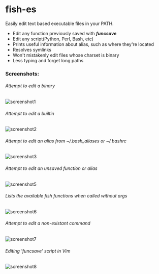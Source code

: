 # fish-es
Easily edit text based executable files in your PATH.

* Edit any function previously saved with ***funcsave***
* Edit any script(Python, Perl, Bash, etc)
* Prints useful information about alias, such as where they're located
* Resolves symlinks
* Won't mistakenly edit files whose charset is binary
* Less typing and forget long paths

### Screenshots:

###### Attempt to edit a binary
![screenshot1](/../screenshots/screenshot1.png?raw=true "Attempt to edit a binary")
###### Attempt to edit a builtin
![screenshot2](/../screenshots/screenshot2.png?raw=true "Attempt to edit a builtin")
###### Attempt to edit an alias from ~/.bash_aliases or ~/.bashrc
![screenshot3](/../screenshots/screenshot3.png?raw=true "Attempt to edit an alias from ~/.bash_aliases")
###### Attempt to edit an unsaved function or alias
![screenshot5](/../screenshots/screenshot5.png?raw=true "Attempt to edit an unsaved function or alias")
###### Lists the available fish functions when called without args
![screenshot6](/../screenshots/screenshot6.png?raw=true "Lists the available functions when called without args")
###### Attempt to edit a non-existant command
![screenshot7](/../screenshots/screenshot7.png?raw=true "Attempt to edit non-existant command")
###### Editing 'funcsave' script in Vim
![screenshot8](/../screenshots/screenshot8.png?raw=true "Editing 'funcsave' in vim")

